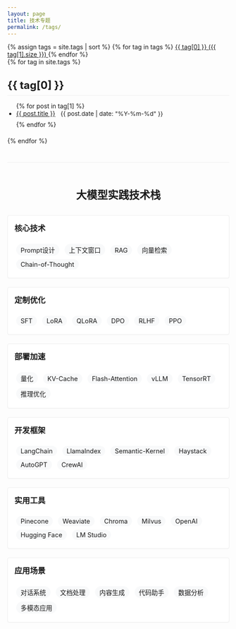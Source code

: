 ```yaml
---
layout: page
title: 技术专题
permalink: /tags/
---
```


<div class="tag-cloud">
  {% assign tags = site.tags | sort %}
  {% for tag in tags %}
    <a href="#{{ tag[0] }}" class="tag-item" style="font-size: {{ tag[1].size | times: 4 | plus: 80 }}%">
      {{ tag[0] }} <span>({{ tag[1].size }})</span>
    </a>
  {% endfor %}
</div>

<div class="tags-page">
  {% for tag in site.tags %}
    <h2 id="{{ tag[0] }}">{{ tag[0] }}</h2>
    <ul>
      {% for post in tag[1] %}
        <li>
          <a href="{{ post.url | relative_url }}">{{ post.title }}</a>
          <small>{{ post.date | date: "%Y-%m-%d" }}</small>
        </li>
      {% endfor %}
    </ul>
  {% endfor %}
</div>

<div class="tag-groups">
  <h2>大模型实践技术栈</h2>
  
  <div class="tag-group">
    <h3>核心技术</h3>
    <div class="tag-list">
      <a href="#Prompt设计">Prompt设计</a>
      <a href="#上下文窗口">上下文窗口</a>
      <a href="#RAG">RAG</a>
      <a href="#向量检索">向量检索</a>
      <a href="#Chain-of-Thought">Chain-of-Thought</a>
    </div>
  </div>
  
  <div class="tag-group">
    <h3>定制优化</h3>
    <div class="tag-list">
      <a href="#SFT">SFT</a>
      <a href="#LoRA">LoRA</a>
      <a href="#QLoRA">QLoRA</a>
      <a href="#DPO">DPO</a>
      <a href="#RLHF">RLHF</a>
      <a href="#PPO">PPO</a>
    </div>
  </div>
  
  <div class="tag-group">
    <h3>部署加速</h3>
    <div class="tag-list">
      <a href="#量化">量化</a>
      <a href="#KV-Cache">KV-Cache</a>
      <a href="#Flash-Attention">Flash-Attention</a>
      <a href="#vLLM">vLLM</a>
      <a href="#TensorRT">TensorRT</a>
      <a href="#推理优化">推理优化</a>
    </div>
  </div>
  
  <div class="tag-group">
    <h3>开发框架</h3>
    <div class="tag-list">
      <a href="#LangChain">LangChain</a>
      <a href="#LlamaIndex">LlamaIndex</a>
      <a href="#Semantic-Kernel">Semantic-Kernel</a>
      <a href="#Haystack">Haystack</a>
      <a href="#AutoGPT">AutoGPT</a>
      <a href="#CrewAI">CrewAI</a>
    </div>
  </div>
  
  <div class="tag-group">
    <h3>实用工具</h3>
    <div class="tag-list">
      <a href="#Pinecone">Pinecone</a>
      <a href="#Weaviate">Weaviate</a>
      <a href="#Chroma">Chroma</a>
      <a href="#Milvus">Milvus</a>
      <a href="#OpenAI">OpenAI</a>
      <a href="#Hugging-Face">Hugging Face</a>
      <a href="#LM-Studio">LM Studio</a>
    </div>
  </div>
  
  <div class="tag-group">
    <h3>应用场景</h3>
    <div class="tag-list">
      <a href="#对话系统">对话系统</a>
      <a href="#文档处理">文档处理</a>
      <a href="#内容生成">内容生成</a>
      <a href="#代码助手">代码助手</a>
      <a href="#数据分析">数据分析</a>
      <a href="#多模态应用">多模态应用</a>
    </div>
  </div>
</div>

<style>
/* 使用全局样式变量保持一致性 */
.tags-page h2 {
  font-size: 1.5rem;
  color: var(--primary-color);
  margin-top: 30px;
  padding-bottom: 8px;
  border-bottom: 1px solid #eee;
  margin-bottom: 15px;
}

.tags-page ul {
  padding-left: 20px;
  margin-bottom: 20px;
}

.tags-page li {
  margin-bottom: 8px;
}

.tags-page small {
  color: var(--text-light);
  font-size: 0.85rem;
  margin-left: 8px;
}

.tag-groups {
  margin-top: 40px;
  padding-top: 20px;
  border-top: 1px solid #eee;
}

.tag-groups h2 {
  font-size: 1.5rem;
  color: var(--primary-color);
  margin-bottom: 20px;
  text-align: center;
  position: relative;
  padding-bottom: 10px;
}

.tag-groups h2:after {
  content: '';
  position: absolute;
  bottom: 0;
  left: 50%;
  transform: translateX(-50%);
  width: 50px;
  height: 3px;
  background-color: var(--primary-color);
}

.tag-group {
  margin-bottom: 20px;
  padding: 15px;
  background: white;
  border-radius: 4px;
  box-shadow: 0 1px 2px rgba(0,0,0,0.03);
  transition: transform 0.3s;
  border: 1px solid #eee;
}

.tag-group:hover {
  transform: translateY(-2px);
  box-shadow: 0 3px 10px rgba(0,0,0,0.05);
  border-color: var(--primary-color);
}

.tag-group h3 {
  color: var(--primary-color);
  margin-top: 0;
  border-bottom: 1px solid var(--border-color);
  padding-bottom: 8px;
  margin-bottom: 12px;
  font-size: 1.1rem;
}

.tag-list a {
  display: inline-block;
  margin: 4px;
  padding: 3px 10px;
  background: #f8f9fa;
  border-radius: 15px;
  text-decoration: none;
  color: var(--primary-color);
  font-size: 0.9rem;
  transition: all 0.3s;
}

.tag-list a:hover {
  background: rgba(252, 79, 55, 0.05);
  transform: translateY(-2px);
}

@media (max-width: 768px) {
  .tag-group {
    padding: 12px;
  }
  
  .tag-list a {
    margin: 3px;
    padding: 3px 8px;
    font-size: 0.85rem;
  }
  
  .tag-groups h2 {
    font-size: 1.3rem;
  }
  
  .tag-group h3 {
    font-size: 1rem;
  }
}
</style> 